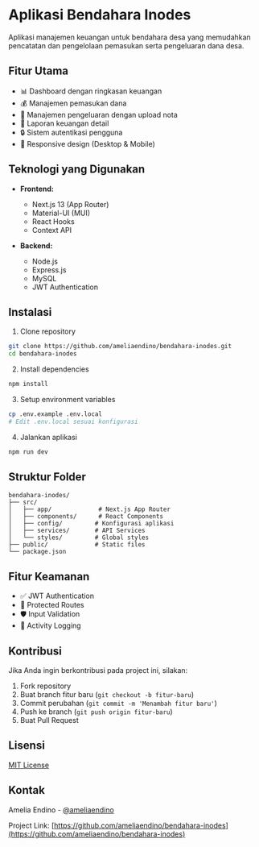 # Aplikasi Bendahara Inodes

Aplikasi manajemen keuangan untuk bendahara desa yang memudahkan pencatatan dan pengelolaan pemasukan serta pengeluaran dana desa.

## Fitur Utama

- 📊 Dashboard dengan ringkasan keuangan
- 💰 Manajemen pemasukan dana
- 💸 Manajemen pengeluaran dengan upload nota
- 📑 Laporan keuangan detail
- 🔒 Sistem autentikasi pengguna
- 📱 Responsive design (Desktop & Mobile)

## Teknologi yang Digunakan

- **Frontend:**
  - Next.js 13 (App Router)
  - Material-UI (MUI)
  - React Hooks
  - Context API

- **Backend:**
  - Node.js
  - Express.js
  - MySQL
  - JWT Authentication

## Instalasi

1. Clone repository
```bash
git clone https://github.com/ameliaendino/bendahara-inodes.git
cd bendahara-inodes
```

2. Install dependencies
```bash
npm install
```

3. Setup environment variables
```bash
cp .env.example .env.local
# Edit .env.local sesuai konfigurasi
```

4. Jalankan aplikasi
```bash
npm run dev
```

## Struktur Folder

```
bendahara-inodes/
├── src/
│   ├── app/             # Next.js App Router
│   ├── components/      # React Components
│   ├── config/         # Konfigurasi aplikasi
│   ├── services/       # API Services
│   └── styles/         # Global styles
├── public/             # Static files
└── package.json
```

## Fitur Keamanan

- ✅ JWT Authentication
- 🔐 Protected Routes
- 🛡️ Input Validation
- 📝 Activity Logging

## Kontribusi

Jika Anda ingin berkontribusi pada project ini, silakan:

1. Fork repository
2. Buat branch fitur baru (`git checkout -b fitur-baru`)
3. Commit perubahan (`git commit -m 'Menambah fitur baru'`)
4. Push ke branch (`git push origin fitur-baru`)
5. Buat Pull Request

## Lisensi

[MIT License](LICENSE)

## Kontak

Amelia Endino - [@ameliaendino](https://github.com/ameliaendino)

Project Link: [https://github.com/ameliaendino/bendahara-inodes](https://github.com/ameliaendino/bendahara-inodes)
